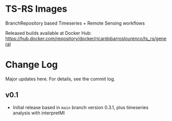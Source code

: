 # TS-RS Images

BranchRepository based Timeseries + Remote Sensing workflows

Released builds available at Docker Hub: https://hub.docker.com/repository/docker/ricardobarroslourenco/ts_rs/general
# Change Log
Major updates here. For details, see the commit log.

## v0.1 
- Initial release based in `main` branch version 0.3.1, plus timeseries analysis with interpretMl